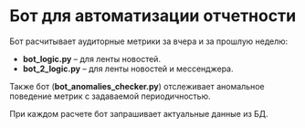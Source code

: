 # Бот для автоматизации отчетности

Бот расчитывает аудиторные метрики за вчера и за прошлую неделю:
* **bot_logic.py** – для ленты новостей.
* **bot_2_logic.py** – для ленты новостей и мессенджера.

Также бот (**bot_anomalies_checker.py**) отслеживает аномальное поведение метрик с задаваемой периодичностью.

При каждом расчете бот запрашивает актуальные данные из БД. 

